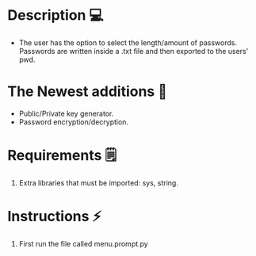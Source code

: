 # Description 💻
- The user has the option to select the length/amount of passwords. Passwords are written inside a .txt file and then exported to the users' pwd. 

# The Newest additions 🌟
- Public/Private key generator.
- Password encryption/decryption.

# Requirements 🗒️
1. Extra libraries that must be imported: sys, string.

# Instructions ⚡
1. First run the file called menu.prompt.py

